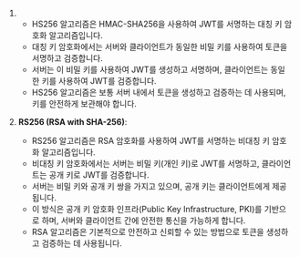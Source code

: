 1. - HS256 알고리즘은 HMAC-SHA256을 사용하여 JWT를 서명하는 대칭 키 암호화 알고리즘입니다.
    - 대칭 키 암호화에서는 서버와 클라이언트가 동일한 비밀 키를 사용하여 토큰을 서명하고 검증합니다.
    - 서버는 이 비밀 키를 사용하여 JWT를 생성하고 서명하며, 클라이언트는 동일한 키를 사용하여 JWT를 검증합니다.
    - HS256 알고리즘은 보통 서버 내에서 토큰을 생성하고 검증하는 데 사용되며, 키를 안전하게 보관해야 합니다.

2. **RS256 (RSA with SHA-256)**:
    
    - RS256 알고리즘은 RSA 암호화를 사용하여 JWT를 서명하는 비대칭 키 암호화 알고리즘입니다.
    - 비대칭 키 암호화에서는 서버는 비밀 키(개인 키)로 JWT를 서명하고, 클라이언트는 공개 키로 JWT를 검증합니다.
    - 서버는 비밀 키와 공개 키 쌍을 가지고 있으며, 공개 키는 클라이언트에게 제공됩니다.
    - 이 방식은 공개 키 암호화 인프라(Public Key Infrastructure, PKI)를 기반으로 하며, 서버와 클라이언트 간에 안전한 통신을 가능하게 합니다.
    - RSA 알고리즘은 기본적으로 안전하고 신뢰할 수 있는 방법으로 토큰을 생성하고 검증하는 데 사용됩니다.